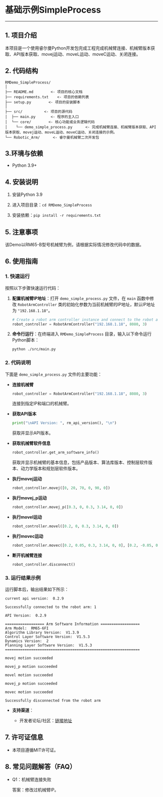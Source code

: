 # 基础示例SimpleProcess

---

## 1. 项目介绍

本项目是一个使用睿尔曼Python开发包完成工程完成机械臂连接、机械臂版本获取、API版本获取、movej运动、moveL运动、moveC运动、关闭连接。

## 2. 代码结构

```
RMDemo_SimpleProcess/
│
├── README.md        <- 项目的核心文档
├── requirements.txt    <- 项目的依赖列表
├── setup.py        <- 项目的安装脚本
│
├── src/          <- 项目的源代码
│  ├── main.py       <- 程序的主入口
│  └── core/        <- 核心功能或业务逻辑代码
│    └── demo_simple_process.py      <- 完成机械臂连接、机械臂版本获取、API版本获取、movej运动、moveL运动、moveC运动、关闭连接的示例。
└── Robotic_Arm/      <- 睿尔曼机械臂二次开发包
```

## 3.环境与依赖

* Python 3.9+

## 4. 安装说明

1. 安装Python 3.9

2. 进入项目目录：`cd RMDemo_SimpleProcess`

3. 安装依赖：`pip install -r requirements.txt`

## 5. 注意事项

该Demo以RM65-B型号机械臂为例，请根据实际情况修改代码中的数据。

## 6. 使用指南

### 1. 快速运行

按照以下步骤快速运行代码：

1. **配置机械臂IP地址**：打开 `demo_simple_process.py` 文件，在 `main` 函数中修改 `RobotArmController` 类的初始化参数为当前机械臂的IP地址，默认IP地址为 `"192.168.1.18"`。

    ```python
    # Create a robot arm controller instance and connect to the robot arm
    robot_controller = RobotArmController("192.168.1.18", 8080, 3)
    ```

2. **命令行运行**：在终端进入 `RMDemo_SimpleProcess` 目录，输入以下命令运行Python脚本：

    ```bash
    python ./src/main.py
    ```

### 2. 代码说明

下面是 `demo_simple_process.py` 文件的主要功能：

- **连接机械臂**

    ```python
    robot_controller = RobotArmController("192.168.1.18", 8080, 3)
    ```
    连接到指定IP和端口的机械臂。

- **获取API版本**

    ```python
    print("\nAPI Version: ", rm_api_version(), "\n")
    ```
    获取并显示API版本。

- **获取机械臂软件信息**

    ```python
    robot_controller.get_arm_software_info()
    ```
    获取并显示机械臂的基本信息，包括产品版本、算法库版本、控制层软件版本、动力学版本和规划层软件版本。

- **执行movej运动**

    ```python
    robot_controller.movej([0, 20, 70, 0, 90, 0])
    ```

- **执行movej_p运动**

    ```python
    robot_controller.movej_p([0.3, 0, 0.3, 3.14, 0, 0])
    ```

- **执行movel运动**

    ```python
    robot_controller.movel([0.2, 0, 0.3, 3.14, 0, 0])
    ```

- **执行movec运动**

    ```python
    robot_controller.movec([0.2, 0.05, 0.3, 3.14, 0, 0], [0.2, -0.05, 0.3, 3.14, 0, 0], loop=2)
    ```

- **断开机械臂连接**

    ```python
    robot_controller.disconnect()
    ```

### 3. 运行结果示例

运行脚本后，输出结果如下所示：

```
current api version:  0.2.9

Successfully connected to the robot arm: 1

API Version:  0.2.9 

================== Arm Software Information ==================
Arm Model:  RM65-6FI
Algorithm Library Version:  V1.3.9
Control Layer Software Version:  V1.5.3
Dynamics Version:  2
Planning Layer Software Version:  V1.5.3
==============================================================

movej motion succeeded

movej_p motion succeeded

movel motion succeeded

movej_p motion succeeded

movec motion succeeded

Successfully disconnected from the robot arm
```

* **支持渠道**：

	+ 开发者论坛/社区：[链接地址](https://bbs.realman-robotics.cn)

## 7. 许可证信息

- 本项目遵循MIT许可证。

## 8. 常见问题解答（FAQ）

- Q1：机械臂连接失败

  答案：修改过机械臂IP。
